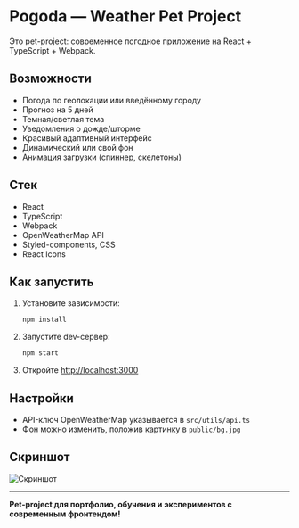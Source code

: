 # Pogoda — Weather Pet Project

Это pet-project: современное погодное приложение на React + TypeScript + Webpack.

## Возможности
- Погода по геолокации или введённому городу
- Прогноз на 5 дней
- Темная/светлая тема
- Уведомления о дожде/шторме
- Красивый адаптивный интерфейс
- Динамический или свой фон
- Анимация загрузки (спиннер, скелетоны)

## Стек
- React
- TypeScript
- Webpack
- OpenWeatherMap API
- Styled-components, CSS
- React Icons

## Как запустить
1. Установите зависимости:
   ```bash
   npm install
   ```
2. Запустите dev-сервер:
   ```bash
   npm start
   ```
3. Откройте [http://localhost:3000](http://localhost:3000)

## Настройки
- API-ключ OpenWeatherMap указывается в `src/utils/api.ts`
- Фон можно изменить, положив картинку в `public/bg.jpg`

## Скриншот
![Скриншот](screenshot.png)

---

**Pet-project для портфолио, обучения и экспериментов с современным фронтендом!** 